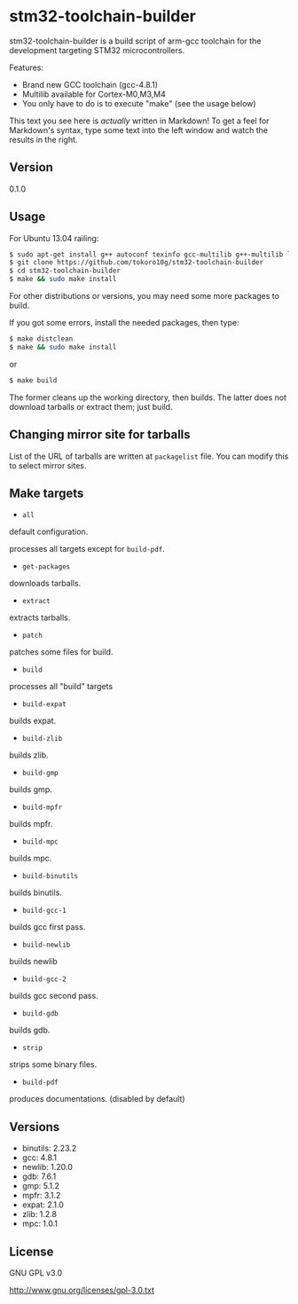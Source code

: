 stm32-toolchain-builder
=======================

stm32-toolchain-builder is a build script of arm-gcc toolchain for the development targeting STM32 microcontrollers.

Features:
  - Brand new GCC toolchain (gcc-4.8.1)
  - Multilib available for Cortex-M0,M3,M4
  - You only have to do is to execute "make" (see the usage below)

This text you see here is *actually* written in Markdown! To get a feel for Markdown's syntax, type some text into the left window and watch the results in the right.  

Version
-------

0.1.0

Usage
-----

For Ubuntu 13.04 railing:
```bash
$ sudo apt-get install g++ autoconf texinfo gcc-multilib g++-multilib libncurses5-dev
$ git clone https://github.com/tokoro10g/stm32-toolchain-builder
$ cd stm32-toolchain-builder
$ make && sudo make install
```

For other distributions or versions, you may need some more packages to build.

If you got some errors, install the needed packages, then type:
```bash
$ make distclean
$ make && sudo make install
```
or 
```bash
$ make build
```
The former cleans up the working directory, then builds.
The latter does not download tarballs or extract them; just build.

Changing mirror site for tarballs
---------------------------------

List of the URL of tarballs are written at `packagelist` file.
You can modify this to select mirror sites.


Make targets
------------

- `all`

 default configuration.
 
 processes all targets except for `build-pdf`.

- `get-packages`

 downloads tarballs.

- `extract`

 extracts tarballs.

- `patch`

 patches some files for build.

- `build`

 processes all "build" targets 

- `build-expat`

 builds expat.

- `build-zlib`

 builds zlib.

- `build-gmp`

 builds gmp.

- `build-mpfr`

 builds mpfr.

- `build-mpc`

 builds mpc.

- `build-binutils`

 builds binutils.

- `build-gcc-1`

 builds gcc first pass.

- `build-newlib`

 builds newlib

- `build-gcc-2`

 builds gcc second pass.

- `build-gdb`

 builds gdb.

- `strip`

 strips some binary files.

- `build-pdf`

 produces documentations. (disabled by default)


Versions
--------
- binutils: 2.23.2
- gcc: 4.8.1
- newlib: 1.20.0
- gdb: 7.6.1
- gmp: 5.1.2
- mpfr: 3.1.2
- expat: 2.1.0
- zlib: 1.2.8
- mpc: 1.0.1


License
-------

GNU GPL v3.0

http://www.gnu.org/licenses/gpl-3.0.txt

